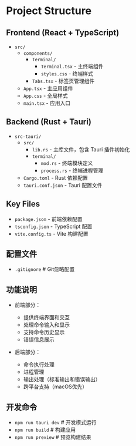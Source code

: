 # Project Structure

## Frontend (React + TypeScript)
- `src/`
  - `components/`
    - `Terminal/`
      - `Terminal.tsx` - 主终端组件
      - `styles.css` - 终端样式
    - `Tabs.tsx` - 标签页管理组件
  - `App.tsx` - 主应用组件
  - `App.css` - 全局样式
  - `main.tsx` - 应用入口

## Backend (Rust + Tauri)
- `src-tauri/`
  - `src/`
    - `lib.rs` - 主库文件，包含 Tauri 插件初始化
    - `terminal/`
      - `mod.rs` - 终端模块定义
      - `process.rs` - 终端进程管理
  - `Cargo.toml` - Rust 依赖配置
  - `tauri.conf.json` - Tauri 配置文件

## Key Files
- `package.json` - 前端依赖配置
- `tsconfig.json` - TypeScript 配置
- `vite.config.ts` - Vite 构建配置

## 配置文件
- `.gitignore`            # Git忽略配置

## 功能说明
- 前端部分：
  - 提供终端界面和交互
  - 处理命令输入和显示
  - 支持命令历史显示
  - 错误信息展示

- 后端部分：
  - 命令执行处理
  - 进程管理
  - 输出处理（标准输出和错误输出）
  - 跨平台支持（macOS优先）

## 开发命令
- `npm run tauri dev`    # 开发模式运行
- `npm run build`        # 构建应用
- `npm run preview`      # 预览构建结果 